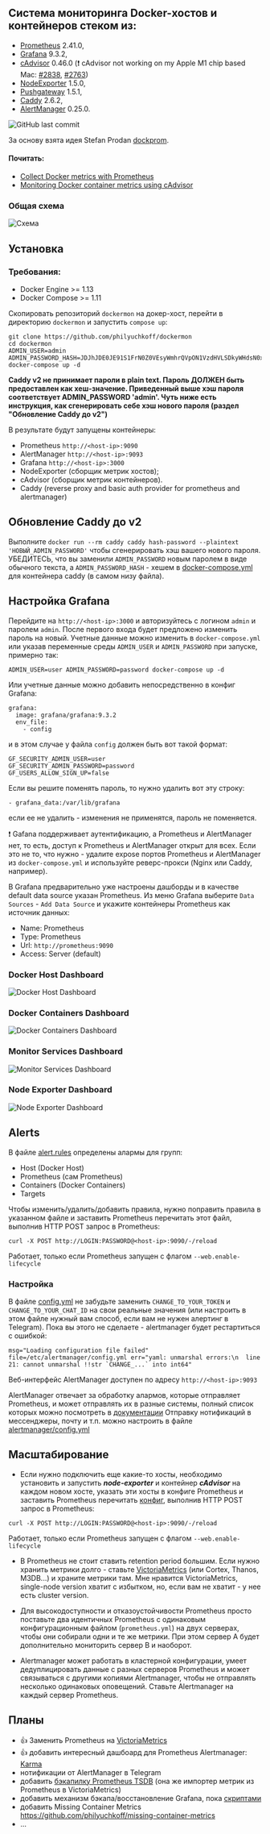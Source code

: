 

## Система мониторинга Docker-хостов и контейнеров стеком из:
- [Prometheus](https://prometheus.io/) 2.41.0, 
- [Grafana](http://grafana.org/) 9.3.2, 
- [cAdvisor](https://github.com/google/cadvisor) 0.46.0 (:exclamation: cAdvisor not working on my Apple M1 chip based Mac: [#2838](https://github.com/google/cadvisor/issues/2838), [#2763](https://github.com/google/cadvisor/issues/2763))
- [NodeExporter](https://github.com/prometheus/node_exporter) 1.5.0, 
- [Pushgateway](https://github.com/prometheus/pushgateway) 1.5.1, 
- [Caddy](https://caddyserver.com/) 2.6.2, 
- [AlertManager](https://github.com/prometheus/alertmanager) 0.25.0.

![GitHub last commit](https://img.shields.io/github/last-commit/philyuchkoff/dockermon?style=for-the-badge)

За основу взята идея Stefan Prodan [dockprom](https://github.com/stefanprodan/dockprom).

#### Почитать:

- [Collect Docker metrics with Prometheus](https://docs.docker.com/config/daemon/prometheus/)
- [Monitoring Docker container metrics using cAdvisor](https://prometheus.io/docs/guides/cadvisor/)


### Общая схема
![Схема](screenshots/dockermon.png)

## Установка

### Требования:

- Docker Engine >= 1.13
- Docker Compose >= 1.11

Скопировать репозиторий `dockermon` на докер-хост, перейти в директорию `dockermon` и запустить `compose up`:

    git clone https://github.com/philyuchkoff/dockermon
    cd dockermon
    ADMIN_USER=admin ADMIN_PASSWORD_HASH=JDJhJDE0JE91S1FrN0Z0VEsyWmhrQVpON1VzdHVLSDkyWHdsN0xNbEZYdnNIZm1pb2d1blg4Y09mL0ZP docker-compose up -d

**Caddy v2 не принимает пароли в plain text. Пароль ДОЛЖЕН быть предоставлен как хеш-значение. Приведенный выше хэш пароля соответствует ADMIN_PASSWORD 'admin'. Чуть ниже есть инструкция, как сгенерировать себе хэш нового пароля (раздел "Обновление Caddy до v2")**

В результате будут запущены контейнеры:

- Prometheus `http://<host-ip>:9090`
- AlertManager `http://<host-ip>:9093`
- Grafana `http://<host-ip>:3000`
- NodeExporter (сборщик метрик хостов);
- cAdvisor (сборщик метрик контейнеров).
- Caddy (reverse proxy and basic auth provider for prometheus and alertmanager)



## Обновление Caddy до v2
Выполните `docker run --rm caddy caddy hash-password --plaintext 'НОВЫЙ_ADMIN_PASSWORD'` чтобы сгенерировать хэш вашего нового пароля. 
УБЕДИТЕСЬ, что вы заменили `ADMIN_PASSWORD` новым паролем в виде обычного текста, а `ADMIN_PASSWORD_HASH` - хешем в [docker-compose.yml](docker-compose.yml) для контейнера caddy (в самом низу файла).

## Настройка Grafana

Перейдите на `http://<host-ip>:3000` и авторизуйтесь c логином `admin` и паролем `admin`. После первого входа будет предложено изменить пароль на новый. 
Учетные данные можно изменить в `docker-compose.yml` или указав переменные среды `ADMIN_USER` и `ADMIN_PASSWORD` при запуске, примерно так:

`ADMIN_USER=user ADMIN_PASSWORD=password docker-compose up -d`

Или учетные данные можно добавить непосредственно в конфиг Grafana:  
```
grafana:
  image: grafana/grafana:9.3.2
  env_file:
    - config
```
и в этом случае у файла `config` должен быть вот такой формат:
```
GF_SECURITY_ADMIN_USER=user
GF_SECURITY_ADMIN_PASSWORD=password
GF_USERS_ALLOW_SIGN_UP=false
```

Если вы решите поменять пароль, то нужно удалить вот эту строку:
```
- grafana_data:/var/lib/grafana
```
если ее не удалить - изменения не применятся, пароль не поменяется.

:exclamation: Gafana поддерживает аутентификацию, а Prometheus и AlertManager нет, то есть, доступ к Prometheus и AlertManager открыт для всех. Если это не то, что нужно - удалите expose портов Prometheus и AlertManager из `docker-compose.yml` и используйте реверс-прокси (Nginx или Caddy, например).

В Grafana предварительно уже настроены дашборды и в качестве default data source указан Prometheus. Из меню Grafana выберите `Data Sources` - `Add Data Source` и укажите контейнеры Prometheus как источник данных:

- Name: Prometheus
- Type: Prometheus
- Url: `http://prometheus:9090`
- Access: Server (default)

### Docker Host Dashboard

![Docker Host Dashboard](screenshots/dockerhost.jpg)

### Docker Containers Dashboard

![Docker Containers Dashboard](screenshots/dockercontainers.jpg)

### Monitor Services Dashboard
![Monitor Services Dashboard](screenshots/monitorservices.jpg)

### Node Exporter Dashboard
![Node Exporter Dashboard](screenshots/nodexporter.jpg)

## Alerts
В файле [alert.rules](prometheus/alert.rules) определены алармы для групп:
- Host (Docker Host)
- Prometheus (сам Prometheus)
- Containers (Docker Containers)
- Targets

Чтобы изменить/удалить/добавить правила, нужно поправить правила в указанном файле и заставить Prometheus перечитать этот файл, выполнив HTTP POST запрос в Prometheus:

    curl -X POST http://LOGIN:PASSWORD@<host-ip>:9090/-/reload
    
Работает, только если Prometheus запущен с флагом `--web.enable-lifecycle`

### Настройка
В файле [config.yml](alertmanager/config.yml) не забудьте заменить `CHANGE_TO_YOUR_TOKEN` и `CHANGE_TO_YOUR_CHAT_ID` на свои реальные значения (или настроить в этом файле нужный вам способ, если вам не нужен алертинг в Telegram). Пока вы этого не сделаете - alertmanager будет рестартиться с ошибкой:
````
msg="Loading configuration file failed" file=/etc/alertmanager/config.yml err="yaml: unmarshal errors:\n  line 21: cannot unmarshal !!str `CHANGE_...` into int64"
````

Веб-интерфейс AlertManager доступен по адресу `http://<host-ip>:9093`

AlertManager отвечает за обработку алармов, которые отправляет Prometheus, и может отправлять их в разные системы, полный список которых можно посмотреть в [документации](https://prometheus.io/docs/alerting/latest/configuration/)
Отправку нотификаций в мессенджеры, почту и т.п. можно настроить в файле [alertmanager/config.yml](alertmanager/config.yml)

## Масштабирование

- Если нужно подключить еще какие-то хосты, необходимо установить и запустить ***node-exporter*** и контейнер ***cAdvisor*** на каждом новом хосте, указать эти хосты в конфиге Prometheus и заставить Prometheus перечитать [конфиг](https://prometheus.io/docs/prometheus/latest/configuration/configuration/), выполнив HTTP POST запрос в Prometheus:

````
curl -X POST http://LOGIN:PASSWORD@<host-ip>:9090/-/reload
````
    
Работает, только если Prometheus запущен с флагом `--web.enable-lifecycle`

- В Prometheus не стоит ставить retention period большим. Если нужно хранить метрики долго - ставьте [VictoriaMetrics](https://victoriametrics.com/) (или Cortex, Thanos, M3DB...) и храните метрики там. Мне нравится VictoriaMetrics, single-node version хватит с избытком, но, если вам не хватит - у нее есть cluster version.

- Для высокодоступности и отказоустойчивости Prometheus просто поставьте два идентичных Prometheus c одинаковым конфигурационным файлом (`prometheus.yml`) на двух серверах, чтобы они собирали одни и те же метрики. При этом сервер A будет дополнительно мониторить сервер B и наоборот.

- Alertmanager может работать в кластерной конфигурации, умеет дедуплицировать данные с разных серверов Prometheus и может связываться с другими копиями Alertmanager, чтобы не отправлять несколько одинаковых оповещений. Ставьте Alertmanager на каждый сервер Prometheus.


## Планы
- :+1: Заменить Prometheus на [VictoriaMetrics](https://victoriametrics.com/)
- :+1: добавить интересный дашбоард для Prometheus Alertmanager: [Karma](https://github.com/prymitive/karma)
- нотификации от AlertManager в Telegram
- добавить [бэкапилку Prometheus TSDB](https://github.com/philyuchkoff/prometheus-tsdb-dump) (она же импортер метрик из Prometheus в VictoriaMetrics)
- добавить механизм бэкапа/восстановление Grafana, пока [скриптами](https://github.com/philyuchkoff/grafana-backup)
- добавить Missing Container Metrics https://github.com/philyuchkoff/missing-container-metrics
- ...

